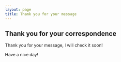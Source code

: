 ```yaml
---
layout: page
title: Thank you for your message
---
```

## Thank you for your correspondence
Thank you for your message, I will check it soon!

Have a nice day!
